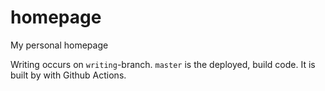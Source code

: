 # homepage
My personal homepage 

Writing occurs on `writing`-branch. 
`master` is the deployed, build code. 
It is built by with Github Actions.
